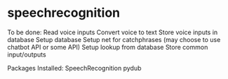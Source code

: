 # speechrecognition
To be done: 
Read voice inputs
Convert voice to text
Store voice inputs in database
Setup database
Setup net for catchphrases (may choose to use chatbot API or some API)
Setup lookup from database
Store common input/outputs


Packages Installed:
SpeechRecognition
pydub
